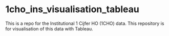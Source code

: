 # 1cho_ins_visualisation_tableau
This is a repo for the Institutional 1 Cijfer HO (1CHO) data. This repository is for visualisation of this data with Tableau.
